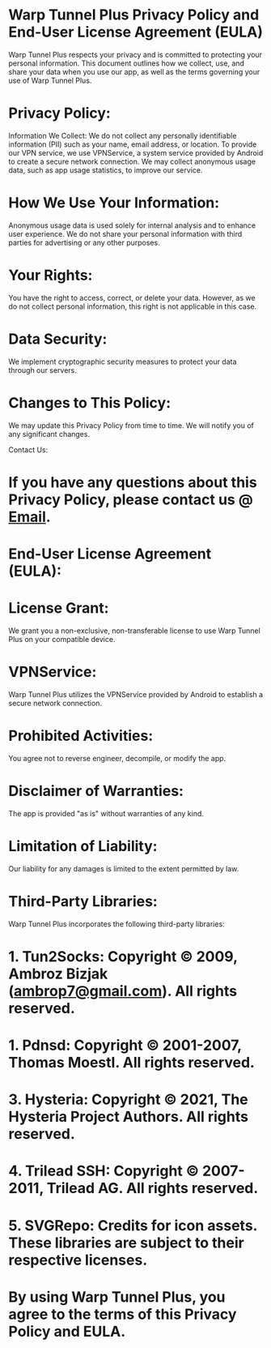 # Warp Tunnel Plus Privacy Policy and End-User License Agreement (EULA)

Warp Tunnel Plus respects your privacy and is committed to protecting your personal information. This document outlines how we collect, use, and share your data when you use our app, as well as the terms governing your use of Warp Tunnel Plus.

# Privacy Policy:

Information We Collect: We do not collect any personally identifiable information (PII) such as your name, email address, or location. To provide our VPN service, we use VPNService, a system service provided by Android to create a secure network connection. We may collect anonymous usage data, such as app usage statistics, to improve our service.

# How We Use Your Information: 
Anonymous usage data is used solely for internal analysis and to enhance user experience. We do not share your personal information with third parties for advertising or any other purposes.

# Your Rights: 
You have the right to access, correct, or delete your data. However, as we do not collect personal information, this right is not applicable in this case.

# Data Security: 
We implement cryptographic security measures to protect your data through our servers. 

# Changes to This Policy:
We may update this Privacy Policy from time to time. We will notify you of any significant changes.   

Contact Us: 
# If you have any questions about this Privacy Policy, please contact us @ [Email](mailto:btunnel084@gmail.com).  

# End-User License Agreement (EULA):
# License Grant: 
We grant you a non-exclusive, non-transferable license to use Warp Tunnel Plus on your compatible device.

# VPNService: 
Warp Tunnel Plus utilizes the VPNService provided by Android to establish a secure network connection.

# Prohibited Activities: 
You agree not to reverse engineer, decompile, or modify the app.

# Disclaimer of Warranties: 
The app is provided "as is" without warranties of any kind.
# Limitation of Liability: 
Our liability for any damages is limited to the extent permitted by law.
    
# Third-Party Libraries: 
Warp Tunnel Plus incorporates the following third-party libraries:
#  1. Tun2Socks: Copyright © 2009, Ambroz Bizjak (ambrop7@gmail.com). All rights reserved.
#  1. Pdnsd: Copyright © 2001-2007, Thomas Moestl. All rights reserved.
#  3. Hysteria: Copyright © 2021, The Hysteria Project Authors. All rights reserved.
#  4. Trilead SSH: Copyright © 2007-2011, Trilead AG. All rights reserved.
#  5. SVGRepo: Credits for icon assets. These libraries are subject to their respective licenses.

# By using Warp Tunnel Plus, you agree to the terms of this Privacy Policy and EULA.

